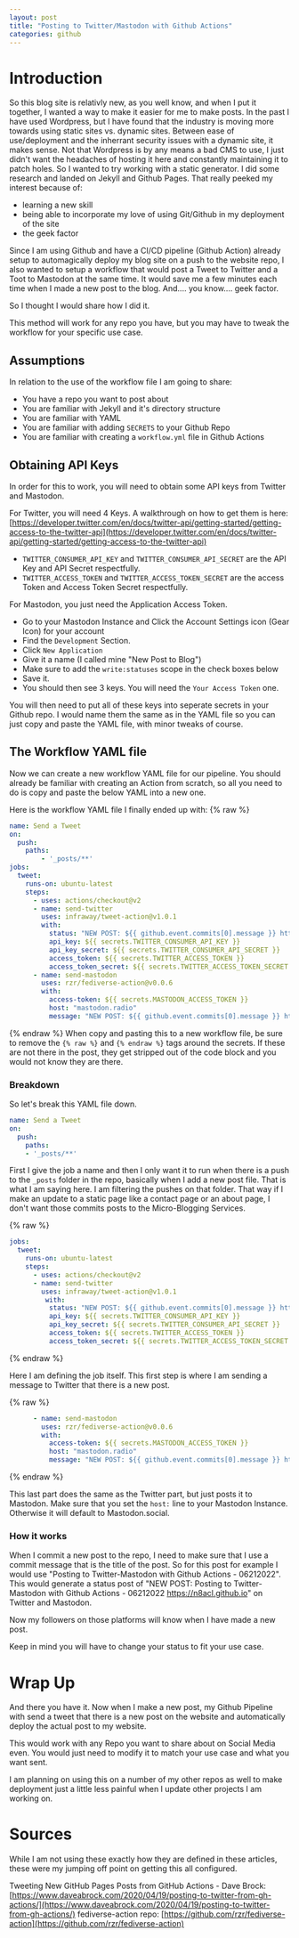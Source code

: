 ```yaml
---
layout: post
title: "Posting to Twitter/Mastodon with Github Actions"
categories: github
---
```


# Introduction

So this blog site is relativly new, as you well know, and when I put it together, I wanted a way to make it easier for me to make posts. In the past I have used Wordpress, but I have found that the industry is moving more towards using static sites vs. dynamic sites. Between ease of use/deployment and the inherrant security issues with a dynamic site, it makes sense. Not that Wordpress is by any means a bad CMS to use, I just didn't want the headaches of hosting it here and constantly maintaining it to patch holes. So I wanted to try working with a static generator. I did some research and landed on Jekyll and Github Pages. That really peeked my interest because of:

* learning a new skill
* being able to incorporate my love of using Git/Github in my deployment of the site
* the geek factor

Since I am using Github and have a CI/CD pipeline (Github Action) already setup to automagically deploy my blog site on a push to the website repo, I also wanted to setup a workflow that would post a Tweet to Twitter and a Toot to Mastodon at the same time. It would save me a few minutes each time when I made a new post to the blog. And.... you know.... geek factor.

So I thought I would share how I did it.

This method will work for any repo you have, but you may have to tweak the workflow for your specific use case.

## Assumptions

In relation to the use of the workflow file I am going to share:

* You have a repo you want to post about
* You are familiar with Jekyll and it's directory structure
* You are familiar with YAML
* You are familiar with adding ```SECRETS``` to your Github Repo
* You are familiar with creating a ```workflow.yml``` file in Github Actions

## Obtaining API Keys

In order for this to work, you will need to obtain some API keys from Twitter and Mastodon.

For Twitter, you will need 4 Keys. A walkthrough on how to get them is here: [https://developer.twitter.com/en/docs/twitter-api/getting-started/getting-access-to-the-twitter-api](https://developer.twitter.com/en/docs/twitter-api/getting-started/getting-access-to-the-twitter-api)

* ```TWITTER_CONSUMER_API_KEY``` and ```TWITTER_CONSUMER_API_SECRET``` are the API Key and API Secret respectfully.
* ```TWITTER_ACCESS_TOKEN``` and ```TWITTER_ACCESS_TOKEN_SECRET``` are the access Token and Access Token Secret respectfully.

For Mastodon, you just need the Application Access Token.
* Go to your Mastodon Instance and Click the Account Settings icon (Gear Icon) for your account
* Find the ```Development``` Section.
* Click ```New Application```
* Give it a name (I called mine "New Post to Blog")
* Make sure to add the ```write:statuses``` scope in the check boxes below
* Save it.
* You should then see 3 keys. You will need the ```Your Access Token``` one.

You will then need to put all of these keys into seperate secrets in your Github repo. I would name them the same as in the YAML file so you can just copy and paste the YAML file, with minor tweaks of course.

## The Workflow YAML file

Now we can create a new workflow YAML file for our pipeline. You should already be familiar with creating an Action from scratch, so all you need to do is copy and paste the below YAML into a new one.

Here is the workflow YAML file I finally ended up with:
{% raw %}
```yaml
name: Send a Tweet
on:
  push:
    paths:
        - '_posts/**'
jobs:
  tweet:
    runs-on: ubuntu-latest
    steps:
      - uses: actions/checkout@v2
      - name: send-twitter
        uses: infraway/tweet-action@v1.0.1
        with:
          status: "NEW POST: ${{ github.event.commits[0].message }} https://n8acl.github.io"
          api_key: ${{ secrets.TWITTER_CONSUMER_API_KEY }}
          api_key_secret: ${{ secrets.TWITTER_CONSUMER_API_SECRET }}
          access_token: ${{ secrets.TWITTER_ACCESS_TOKEN }}
          access_token_secret: ${{ secrets.TWITTER_ACCESS_TOKEN_SECRET }}
      - name: send-mastodon
        uses: rzr/fediverse-action@v0.0.6
        with:
          access-token: ${{ secrets.MASTODON_ACCESS_TOKEN }}
          host: "mastodon.radio"
          message: "NEW POST: ${{ github.event.commits[0].message }} https://n8acl.github.io"
```
{% endraw %}
When copy and pasting this to a new workflow file, be sure to remove the ```{% raw %}``` and ```{% endraw %}``` tags around the secrets. If these are not there in the post, they get stripped out of the code block and you would not know they are there.

### Breakdown

So let's break this YAML file down.

```yaml
name: Send a Tweet
on:
  push:
    paths:
    - '_posts/**'
```

First I give the job a name and then I only want it to run when there is a push to the ```_posts``` folder in the repo, basically when I add a new post file. That is what I am saying here. I am filtering the pushes on that folder. That way if I make an update to a static page like a contact page or an about page, I don't want those commits posts to the Micro-Blogging Services.

{% raw %}
```yaml
jobs:
  tweet:
    runs-on: ubuntu-latest
    steps:
      - uses: actions/checkout@v2
      - name: send-twitter
        uses: infraway/tweet-action@v1.0.1
         with:
          status: "NEW POST: ${{ github.event.commits[0].message }} https://n8acl.github.io"
          api_key: ${{ secrets.TWITTER_CONSUMER_API_KEY }}
          api_key_secret: ${{ secrets.TWITTER_CONSUMER_API_SECRET }}
          access_token: ${{ secrets.TWITTER_ACCESS_TOKEN }}
          access_token_secret: ${{ secrets.TWITTER_ACCESS_TOKEN_SECRET }}
```
{% endraw %}

Here I am defining the job itself. This first step is where I am sending a message to Twitter that there is a new post.

{% raw %}
```yaml
      - name: send-mastodon
        uses: rzr/fediverse-action@v0.0.6
        with:
          access-token: ${{ secrets.MASTODON_ACCESS_TOKEN }}
          host: "mastodon.radio"
          message: "NEW POST: ${{ github.event.commits[0].message }} https://n8acl.github.io"
```
{% endraw %}

This last part does the same as the Twitter part, but just posts it to Mastodon. Make sure that you set the ```host:``` line to your Mastodon Instance. Otherwise it will default to Mastodon.social.

### How it works

When I commit a new post to the repo, I need to make sure that I use a commit message that is the title of the post. So for this post for example I would use "Posting to Twitter-Mastodon with Github Actions - 06212022". This would generate a status post of "NEW POST: Posting to Twitter-Mastodon with Github Actions - 06212022 https://n8acl.github.io" on Twitter and Mastodon.

Now my followers on those platforms will know when I have made a new post.

Keep in mind you will have to change your status to fit your use case.

# Wrap Up

And there you have it. Now when I make a new post, my Github Pipeline with send a tweet that there is a new post on the website and automatically deploy the actual post to my website. 

This would work with any Repo you want to share about on Social Media even. You would just need to modify it to match your use case and what you want sent.

I am planning on using this on a number of my other repos as well to make deployment just a little less painful when I update other projects I am working on.

# Sources

While I am not using these exactly how they are defined in these articles, these were my jumping off point on getting this all configured.

Tweeting New GitHub Pages Posts from GitHub Actions - Dave Brock: [https://www.daveabrock.com/2020/04/19/posting-to-twitter-from-gh-actions/](https://www.daveabrock.com/2020/04/19/posting-to-twitter-from-gh-actions/)
fediverse-action repo: [https://github.com/rzr/fediverse-action](https://github.com/rzr/fediverse-action)